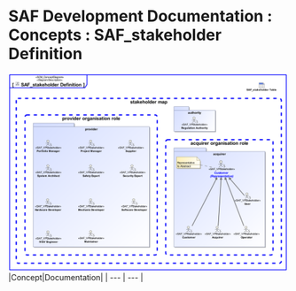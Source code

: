 # SAF Development Documentation : Concepts : SAF_stakeholder Definition 
![SAF_stakeholder Definition.svg](./diagrams/SAF_stakeholder-Definition.svg)
|Concept|Documentation|
| --- | --- |
